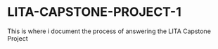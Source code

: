 # LITA-CAPSTONE-PROJECT-1
This is where i document the process of answering the LITA Capstone Project
